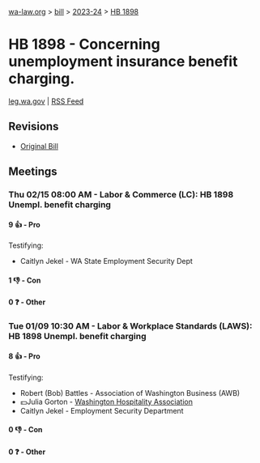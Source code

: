 [wa-law.org](/) > [bill](/bill/) > [2023-24](/bill/2023-24/) > [HB 1898](/bill/2023-24/hb/1898/)

# HB 1898 - Concerning unemployment insurance benefit charging.
[leg.wa.gov](https://app.leg.wa.gov/billsummary?BillNumber=1898&Year=2023&Initiative=false) | [RSS Feed](./rss.xml)

## Revisions
* [Original Bill](1/)

## Meetings
### Thu 02/15 08:00 AM - Labor & Commerce (LC): HB 1898 Unempl. benefit charging
#### 9 👍 - Pro
Testifying:
* Caitlyn Jekel - WA State Employment Security Dept

#### 1 👎 - Con

#### 0 ❓ - Other

### Tue 01/09 10:30 AM - Labor & Workplace Standards (LAWS): HB 1898 Unempl. benefit charging
#### 8 👍 - Pro
Testifying:
* Robert (Bob) Battles - Association of Washington Business (AWB)
* 💵Julia Gorton - [Washington Hospitality Association](/org/washington_hospitality_association/)
* Caitlyn Jekel - Employment Security Department

#### 0 👎 - Con

#### 0 ❓ - Other
